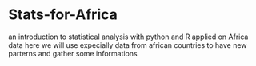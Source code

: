 # Stats-for-Africa
an introduction to statistical analysis with python and R applied on Africa data
here we will use expecially data from african countries to have new parterns and gather some informations
